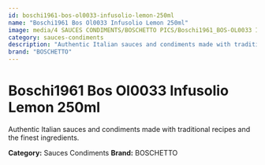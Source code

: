 ```yaml
---
id: boschi1961-bos-ol0033-infusolio-lemon-250ml
name: "Boschi1961 Bos Ol0033 Infusolio Lemon 250ml"
image: media/4 SAUCES CONDIMENTS/BOSCHETTO PICS/Boschi1961_BOS-OL0033 Infusolio Lemon 250ml.png
category: sauces-condiments
description: "Authentic Italian sauces and condiments made with traditional recipes and the finest ingredients."
brand: "BOSCHETTO"
---
```


# Boschi1961 Bos Ol0033 Infusolio Lemon 250ml

Authentic Italian sauces and condiments made with traditional recipes and the finest ingredients.

**Category:** Sauces Condiments
**Brand:** BOSCHETTO
